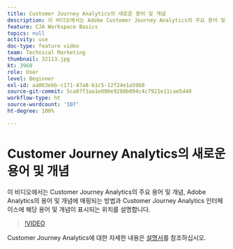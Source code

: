 ```yaml
---
title: Customer Journey Analytics의 새로운 용어 및 개념
description: 이 비디오에서는 Adobe Customer Journey Analytics의 주요 용어 및 개념, Adobe Analytics의 용어 및 개념에 매핑되는 방법과 Customer Journey Analytics 인터페이스에 해당 용어 및 개념이 표시되는 위치를 설명합니다.
feature: CJA Workspace Basics
topics: null
activity: use
doc-type: feature video
team: Technical Marketing
thumbnail: 32113.jpg
kt: 3960
role: User
level: Beginner
exl-id: aa063ebb-c171-47a8-b1c5-12f24e1a59b8
source-git-commit: 5ca07f3aa1e080e9288b094c4c7921e11cae5d40
workflow-type: ht
source-wordcount: '107'
ht-degree: 100%

---
```


# Customer Journey Analytics의 새로운 용어 및 개념

이 비디오에서는 Customer Journey Analytics의 주요 용어 및 개념, Adobe Analytics의 용어 및 개념에 매핑되는 방법과 Customer Journey Analytics 인터페이스에 해당 용어 및 개념이 표시되는 위치를 설명합니다.

>[!VIDEO](https://video.tv.adobe.com/v/32113/?quality=12)

Customer Journey Analytics에 대한 자세한 내용은 [설명서](https://experienceleague.adobe.com/docs/analytics-platform/using/cja-landing.html)를 참조하십시오.
